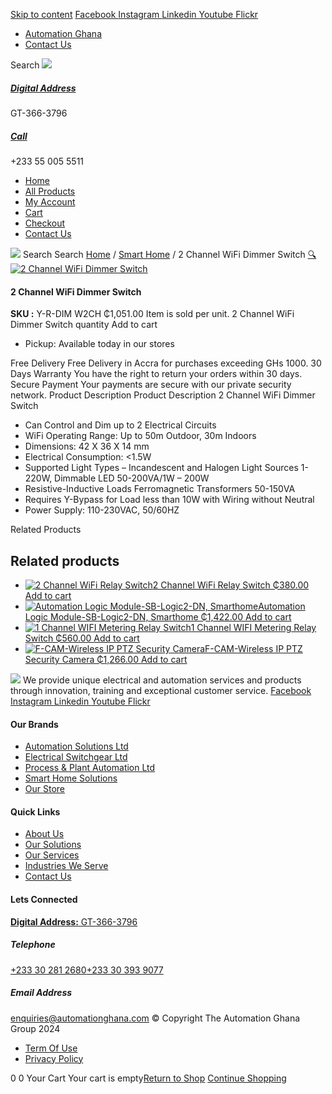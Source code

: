 [Skip to content](https://store.automationghana.com/product/2-channel-wifi-dimmer-switch/#content)
[ Facebook ](https://www.facebook.com/automationgh/) [ Instagram ](https://www.instagram.com/automationgh/) [ Linkedin ](https://www.linkedin.com/company/the-automation-ghana-limited/) [ Youtube ](https://www.youtube.com/channel/UCurrRDUSm5oIW39VXjn1u0w) [ Flickr ](https://www.flickr.com/photos/181794037@N07/)
  * [ Automation Ghana ](https://automationghana.com)
  * [ Contact Us ](https://store.automationghana.com/contact/)


Search
[ ![](https://store.automationghana.com/wp-content/uploads/2024/04/Website-TAGG-Logo-BLUE.png) ](https://store.automationghana.com/)
[ ](https://maps.app.goo.gl/m4xeaagWCNbLk4jM6)
#####  [ Digital Address ](https://maps.app.goo.gl/m4xeaagWCNbLk4jM6)
GT-366-3796 
[ ](tel:+233550055511)
#####  [ Call ](tel:+233550055511)
+233 55 005 5511 
  * [Home](https://store.automationghana.com/)
  * [All Products](https://store.automationghana.com/shop/)
  * [My Account](https://store.automationghana.com/my-account/)
  * [Cart](https://store.automationghana.com/cart/)
  * [Checkout](https://store.automationghana.com/checkout/)
  * [Contact Us](https://store.automationghana.com/contact/)


[![](https://store.automationghana.com/wp-content/uploads/2024/04/AutomationGhana_logo_white.png)](https://store.automationghana.com)
Search
Search
[Home](https://store.automationghana.com) / [Smart Home](https://store.automationghana.com/product-category/smart-home/) / 2 Channel WiFi Dimmer Switch
[🔍](https://store.automationghana.com/product/2-channel-wifi-dimmer-switch/)
[![2 Channel WiFi Dimmer Switch](https://store.automationghana.com/wp-content/uploads/2021/10/image.thumb_.png.53d2d5bf0ada5ff3649de0faf116a756-600x600.png)](https://store.automationghana.com/wp-content/uploads/2021/10/image.thumb_.png.53d2d5bf0ada5ff3649de0faf116a756.png)
####  2 Channel WiFi Dimmer Switch 
**SKU :** Y-R-DIM W2CH 
₵1,051.00
Item is sold per unit.
2 Channel WiFi Dimmer Switch quantity
Add to cart
  * Pickup: Available today in our stores


Free Delivery 
Free Delivery in Accra for purchases exceeding GHs 1000. 
30 Days Warranty 
You have the right to return your orders within 30 days. 
Secure Payment 
Your payments are secure with our private security network. 
Product Description
Product Description
2 Channel WiFi Dimmer Switch 
  * Can Control and Dim up to 2 Electrical Circuits
  * WiFi Operating Range: Up to 50m Outdoor, 30m Indoors
  * Dimensions: 42 X 36 X 14 mm
  * Electrical Consumption: <1.5W
  * Supported Light Types – Incandescent and Halogen Light Sources 1-220W, Dimmable LED 50-200VA/1W – 200W
  * Resistive-Inductive Loads Ferromagnetic Transformers 50-150VA
  * Requires Y-Bypass for Load less than 10W with Wiring without Neutral
  * Power Supply: 110-230VAC, 50/60HZ


Related Products 
## Related products
  * [![2 Channel WiFi Relay Switch](https://store.automationghana.com/wp-content/uploads/2021/10/2-Channel-WiFi-Relay-Switch-1.jpg)2 Channel WiFi Relay Switch ₵380.00 ](https://store.automationghana.com/product/2-channel-wifi-relay-switch/)
[Add to cart](https://store.automationghana.com/product/2-channel-wifi-dimmer-switch/?add-to-cart=3594)
  * [![Automation Logic Module-SB-Logic2-DN, Smarthome](https://store.automationghana.com/wp-content/uploads/2021/03/ContNew-300x300.jpeg)Automation Logic Module-SB-Logic2-DN, Smarthome ₵1,422.00 ](https://store.automationghana.com/product/smart-home-controller/)
[Add to cart](https://store.automationghana.com/product/2-channel-wifi-dimmer-switch/?add-to-cart=3313)
  * [![1 Channel WIFI Metering Relay Switch](https://store.automationghana.com/wp-content/uploads/2021/03/shelly1pm_x1-1000x1000-1-1-300x300.jpg)1 Channel WIFI Metering Relay Switch ₵560.00 ](https://store.automationghana.com/product/wifi-operated-relay-switch-16-a-with-power-measurement/)
[Add to cart](https://store.automationghana.com/product/2-channel-wifi-dimmer-switch/?add-to-cart=3302)
  * [![F-CAM-Wireless IP PTZ Security Camera](https://store.automationghana.com/wp-content/uploads/2021/03/Sonoff-Wifi-Wireless-Security-Camera-GK-200mp2-B-300x300.jpg)F-CAM-Wireless IP PTZ Security Camera ₵1,266.00 ](https://store.automationghana.com/product/3209/)
[Add to cart](https://store.automationghana.com/product/2-channel-wifi-dimmer-switch/?add-to-cart=3209)


![](https://store.automationghana.com/wp-content/uploads/2024/04/AutomationGhana_logo_white.png)
We provide unique electrical and automation services and products through innovation, training and exceptional customer service.
[ Facebook ](https://www.facebook.com/automationgh/) [ Instagram ](https://www.instagram.com/automationgh/) [ Linkedin ](https://www.linkedin.com/company/the-automation-ghana-limited/) [ Youtube ](https://www.youtube.com/channel/UCurrRDUSm5oIW39VXjn1u0w) [ Flickr ](https://www.flickr.com/photos/181794037@N07/)
#### Our Brands
  * [ Automation Solutions Ltd ](https://store.automationghana.com/product/2-channel-wifi-dimmer-switch/)
  * [ Electrical Switchgear Ltd ](https://store.automationghana.com/product/2-channel-wifi-dimmer-switch/)
  * [ Process & Plant Automation Ltd ](https://store.automationghana.com/product/2-channel-wifi-dimmer-switch/)
  * [ Smart Home Solutions ](https://store.automationghana.com/product/2-channel-wifi-dimmer-switch/)
  * [ Our Store ](https://store.automationghana.com/product/2-channel-wifi-dimmer-switch/)


#### Quick Links
  * [ About Us ](https://store.automationghana.com/product/2-channel-wifi-dimmer-switch/)
  * [ Our Solutions ](https://store.automationghana.com/product/2-channel-wifi-dimmer-switch/)
  * [ Our Services ](https://store.automationghana.com/product/2-channel-wifi-dimmer-switch/)
  * [ Industries We Serve ](https://store.automationghana.com/product/2-channel-wifi-dimmer-switch/)
  * [ Contact Us ](https://store.automationghana.com/product/2-channel-wifi-dimmer-switch/)


#### Lets Connected
[**Digital Address:** GT-366-3796](https://maps.app.goo.gl/m4xeaagWCNbLk4jM6)
#####  Telephone 
[ +233 30 281 2680](tel:+233302812680)[+233 30 393 9077](https://store.automationghana.com/product/2-channel-wifi-dimmer-switch/+233303939077)
#####  Email Address 
enquiries@automationghana.com 
© Copyright The Automation Ghana Group 2024
  * [ Term Of Use ](https://store.automationghana.com/product/2-channel-wifi-dimmer-switch/)
  * [ Privacy Policy ](https://store.automationghana.com/product/2-channel-wifi-dimmer-switch/)


0
0
Your Cart
Your cart is empty[Return to Shop](https://store.automationghana.com/shop/)
[Continue Shopping](https://store.automationghana.com/product/2-channel-wifi-dimmer-switch/)
